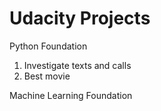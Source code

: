 # Udacity Projects

Python Foundation
1. Investigate texts and calls
2. Best movie

Machine Learning Foundation
